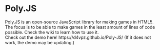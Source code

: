 <h1>Poly.JS</h1>
Poly.JS is an open-source JavaScript library for making games in HTML5. The focus is to be able to make games in the least amount of lines of code possible. Check the wiki to learn how to use it. <br>
Check out the demo here! https://d4vpz.github.io/Poly-JS/ (If it does not work, the demo may be updating.)
